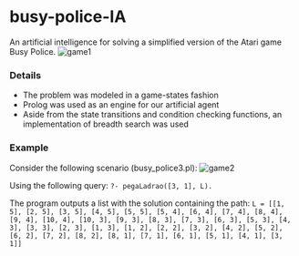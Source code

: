 # busy-police-IA

An artificial intelligence for solving a simplified version of the Atari game Busy Police.
![game1](https://i.imgur.com/1y2S1I5.png)

### Details

  - The problem was modeled in a game-states fashion
  - Prolog was used as an engine for our artificial agent
  - Aside from the state transitions and condition checking functions, an implementation of breadth search was used
  
### Example

Consider the following scenario (busy_police3.pl):
![game2](https://i.imgur.com/Feunzqw.png)

Using the following query:
```?- pegaLadrao([3, 1], L).```

The program outputs a list with the solution containing the path:
```L = [[1, 5], [2, 5], [3, 5], [4, 5], [5, 5], [5, 4], [6, 4], [7, 4], [8, 4], [9, 4], [10, 4], [10, 3], [9, 3], [8, 3], [7, 3], [6, 3], [5, 3], [4, 3], [3, 3], [2, 3], [1, 3], [1, 2], [2, 2], [3, 2], [4, 2], [5, 2], [6, 2], [7, 2], [8, 2], [8, 1], [7, 1], [6, 1], [5, 1], [4, 1], [3, 1]]```
